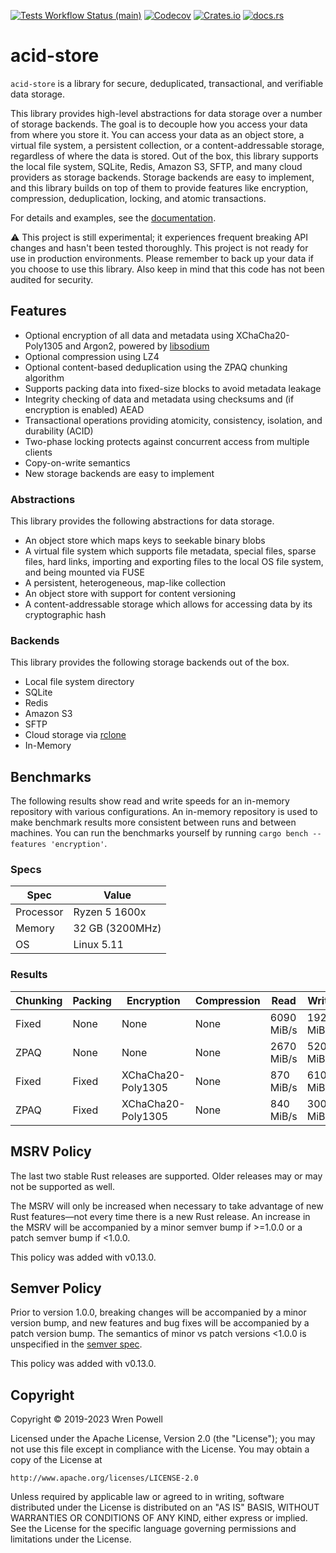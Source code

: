 [![Tests Workflow Status (main)](https://img.shields.io/github/actions/workflow/status/lostatc/acid-store/test.yaml?branch=main&label=Tests&style=for-the-badge&logo=github)](https://github.com/lostatc/acid-store/actions/workflows/test.yaml)
[![Codecov](https://img.shields.io/codecov/c/github/lostatc/acid-store?logo=codecov&style=for-the-badge)](https://app.codecov.io/gh/lostatc/acid-store)
[![Crates.io](https://img.shields.io/crates/v/acid-store?logo=rust&style=for-the-badge)](https://crates.io/crates/acid-store)
[![docs.rs](https://img.shields.io/docsrs/acid-store?logo=docsdotrs&style=for-the-badge)](https://docs.rs/acid-store)

# acid-store

`acid-store` is a library for secure, deduplicated, transactional, and
verifiable data storage.

This library provides high-level abstractions for data storage over a number of
storage backends. The goal is to decouple how you access your data from where
you store it. You can access your data as an object store, a virtual file
system, a persistent collection, or a content-addressable storage, regardless of
where the data is stored. Out of the box, this library supports the local file
system, SQLite, Redis, Amazon S3, SFTP, and many cloud providers as storage
backends. Storage backends are easy to implement, and this library builds on top
of them to provide features like encryption, compression, deduplication,
locking, and atomic transactions.

For details and examples, see the [documentation](https://docs.rs/acid-store).

⚠️ This project is still experimental; it experiences frequent breaking API
changes and hasn't been tested thoroughly. This project is not ready for use in
production environments. Please remember to back up your data if you choose to
use this library. Also keep in mind that this code has not been audited for
security.

## Features

- Optional encryption of all data and metadata using XChaCha20-Poly1305 and
  Argon2, powered by [libsodium](https://download.libsodium.org/doc/)
- Optional compression using LZ4
- Optional content-based deduplication using the ZPAQ chunking algorithm
- Supports packing data into fixed-size blocks to avoid metadata leakage
- Integrity checking of data and metadata using checksums and (if encryption is
  enabled) AEAD
- Transactional operations providing atomicity, consistency, isolation, and
  durability (ACID)
- Two-phase locking protects against concurrent access from multiple clients
- Copy-on-write semantics
- New storage backends are easy to implement

### Abstractions

This library provides the following abstractions for data storage.

- An object store which maps keys to seekable binary blobs
- A virtual file system which supports file metadata, special files, sparse
  files, hard links, importing and exporting files to the local OS file system,
  and being mounted via FUSE
- A persistent, heterogeneous, map-like collection
- An object store with support for content versioning
- A content-addressable storage which allows for accessing data by its
  cryptographic hash

### Backends

This library provides the following storage backends out of the box.

- Local file system directory
- SQLite
- Redis
- Amazon S3
- SFTP
- Cloud storage via [rclone](https://rclone.org/)
- In-Memory

## Benchmarks

The following results show read and write speeds for an in-memory repository
with various configurations. An in-memory repository is used to make benchmark
results more consistent between runs and between machines. You can run the
benchmarks yourself by running `cargo bench --features 'encryption'`.

### Specs

| Spec      | Value           |
| --------- | --------------- |
| Processor | Ryzen 5 1600x   |
| Memory    | 32 GB (3200MHz) |
| OS        | Linux 5.11      |

### Results

| Chunking | Packing | Encryption         | Compression | Read       | Write      |
| -------- | ------- | ------------------ | ----------- | ---------- | ---------- |
| Fixed    | None    | None               | None        | 6090 MiB/s | 1920 MiB/s |
| ZPAQ     | None    | None               | None        | 2670 MiB/s | 520 MiB/s  |
| Fixed    | Fixed   | XChaCha20-Poly1305 | None        | 870 MiB/s  | 610 MiB/s  |
| ZPAQ     | Fixed   | XChaCha20-Poly1305 | None        | 840 MiB/s  | 300 MiB/s  |

## MSRV Policy

The last two stable Rust releases are supported. Older releases may or may not
be supported as well.

The MSRV will only be increased when necessary to take advantage of new Rust
features—not every time there is a new Rust release. An increase in the MSRV
will be accompanied by a minor semver bump if >=1.0.0 or a patch semver bump if
<1.0.0.

This policy was added with v0.13.0.

## Semver Policy

Prior to version 1.0.0, breaking changes will be accompanied by a minor version
bump, and new features and bug fixes will be accompanied by a patch version
bump. The semantics of minor vs patch versions <1.0.0 is unspecified in the
[semver spec](https://semver.org/).

This policy was added with v0.13.0.

## Copyright

Copyright © 2019-2023 Wren Powell

Licensed under the Apache License, Version 2.0 (the "License");
you may not use this file except in compliance with the License.
You may obtain a copy of the License at

    http://www.apache.org/licenses/LICENSE-2.0

Unless required by applicable law or agreed to in writing, software
distributed under the License is distributed on an "AS IS" BASIS,
WITHOUT WARRANTIES OR CONDITIONS OF ANY KIND, either express or implied.
See the License for the specific language governing permissions and
limitations under the License.
